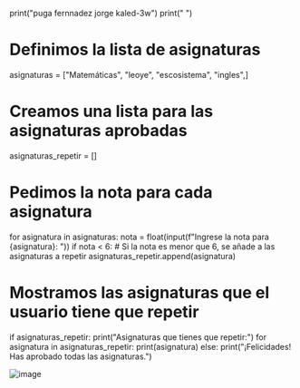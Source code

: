 print("puga fernnadez jorge kaled-3w")
print(" ")
# Definimos la lista de asignaturas
asignaturas = ["Matemáticas", "leoye", "escosistema", "ingles",]

# Creamos una lista para las asignaturas aprobadas
asignaturas_repetir = []

# Pedimos la nota para cada asignatura
for asignatura in asignaturas:
    nota = float(input(f"Ingrese la nota para {asignatura}: "))
    if nota < 6:  # Si la nota es menor que 6, se añade a las asignaturas a repetir
        asignaturas_repetir.append(asignatura)

# Mostramos las asignaturas que el usuario tiene que repetir
if asignaturas_repetir:
    print("Asignaturas que tienes que repetir:")
    for asignatura in asignaturas_repetir:
        print(asignatura)
else:
    print("¡Felicidades! Has aprobado todas las asignaturas.")

   ![image](https://github.com/user-attachments/assets/4a13dbfc-a0dc-46c4-9261-2bb793ca7a89)


